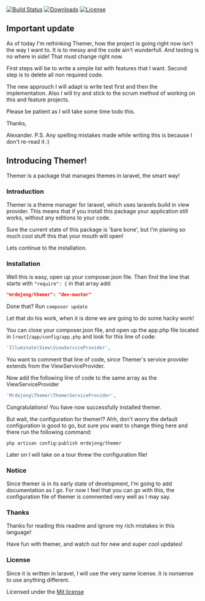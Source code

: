 [![Build Status](https://travis-ci.org/mrdejong/themer.svg)](https://travis-ci.org/mrdejong/themer)
[![Downloads](https://poser.pugx.org/mrdejong/themer/downloads.svg)](https://packagist.org/packages/mrdejong/themer)
[![License](https://poser.pugx.org/mrdejong/themer/license.svg)](https://packagist.org/packages/mrdejong/themer)

## Important update
As of today I'm rethinking Themer, how the project is going right now isn't the way I want to. It is to messy and the code ain't wunderfull. And testing is no where in side! That must change right now.

First steps will be to write a simple list with features that I want.
Second step is to delete all non required code.

The new approuch I will adapt is write test first and then the implementation. Also I will try and stick to the scrum method of working on this and feature projects.

Please be patient as I will take some time todo this.

Thanks,

Alexander.
P.S. Any spelling mistakes made while writing this is because I don't re-read it :)


## Introducing Themer!

Themer is a package that manages themes in laravel, the smart way!

### Introduction

Themer is a theme manager for laravel, which uses laravels build in view provider. This means that if you install this package your application still works, without any editions to your code.

Sure the current state of this package is 'bare bone', but I'm planing so much cool stuff this that your mouth will open!

Lets continue to the installation.

### Installation

Well this is easy, open up your composer.json file. Then find the line that starts with `"require": {` in that array add:

```json
"mrdejong/themer": "dev-master"
```

Done that? Run `composer update`

Let that do his work, when it is done we are going to do some hacky work!

You can close your composer.json file, and open up the app.php file located in `[root]/app/config/app.php` and look for this line of code:
```php
'Illuminate\View\ViewServiceProvider',
```

You want to comment that line of code, since Themer's service provider extends from the ViewServiceProvider.

Now add the following line of code to the same array as the ViewServiceProvider
```php
'Mrdejong\Themer\ThemerServiceProvider',
```

Congratulations! You have now successfully installed themer.

But wait, the configuration for themer!?
Ahh, don't worry the default configuration is good to go, but sure you want to change thing here and there run the following command:
```
php artisan config:publish mrdejong/themer
```

Later on I will take on a tour threw the configuration file!

### Notice

Since themer is in its early state of development, I'm going to add documentation as I go. For now I feel that you can go with this, the configuration file of themer is commented very well as I may say.

### Thanks

Thanks for reading this readme and  ignore my rich mistakes in this language!

Have fun with themer, and watch out for new and super cool updates!

### License
Since it is written in laravel, I will use the very same license. It is nonsense to use anything different.

Licensed under the [Mit license](http://opensource.org/licenses/MIT)
